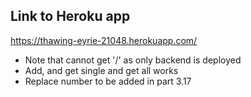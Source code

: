## Link to Heroku app 
https://thawing-eyrie-21048.herokuapp.com/
- Note that cannot get '/' as only backend is deployed
- Add, and get single and get all works
- Replace number to be added in part 3.17